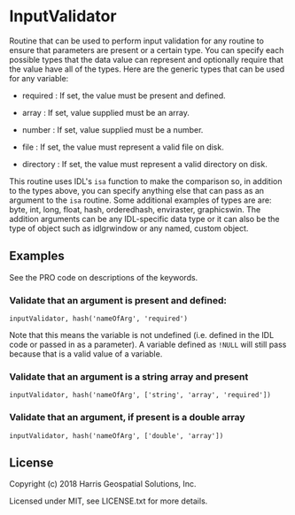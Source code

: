 # InputValidator

Routine that can be used to perform input validation for any routine to ensure that parameters are present or a certain type. You can specify each possible types that the data value can represent and optionally require that the value have all of the types. Here are the generic types that can be used for any variable:

- required  : If set, the value must be present and defined.

- array     : If set, value supplied must be an array.

- number    : If set, value supplied must be a number.

- file      : If set, the value must represent a valid file on disk.

- directory : If set, the value must represent a valid directory on disk.

This routine uses IDL's `isa` function to make the comparison so, in addition to the types above, you can specify anything else that can pass as an argument to the `isa` routine. Some additional examples of types are are: byte, int, long, float, hash, orderedhash, enviraster, graphicswin. The addition arguments can be any IDL-specific data type or it can also be the type of object such as idlgrwindow or any named, custom object.

## Examples

See the PRO code on descriptions of the keywords.

### Validate that an argument is present and defined:

```idl
inputValidator, hash('nameOfArg', 'required')
```

Note that this means the variable is not undefined (i.e. defined in the IDL code or passed in as a parameter). A variable defined as `!NULL` will still pass because that is a valid value of a variable.

### Validate that an argument is a string array and present

```idl
inputValidator, hash('nameOfArg', ['string', 'array', 'required'])
```

### Validate that an argument, if present is a double array

```idl
inputValidator, hash('nameOfArg', ['double', 'array'])
```

## License

Copyright (c) 2018 Harris Geospatial Solutions, Inc.

Licensed under MIT, see LICENSE.txt for more details.
